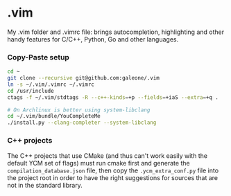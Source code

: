 .vim
====

My .vim folder and .vimrc file: brings autocompletion, highlighting and other handy features for C/C++, Python, Go and other languages.

### Copy-Paste setup

```sh
cd ~
git clone --recursive git@github.com:galeone/.vim
ln -s ~/.vim/.vimrc ~/.vimrc
cd /usr/include
ctags -f ~/.vim/stdtags -R --c++-kinds=+p --fields=+iaS --extra=+q .

# On Archlinux is better using system-libclang
cd ~/.vim/bundle/YouCompleteMe
./install.py --clang-completer --system-libclang
```

### C++ projects

The C++ projects that use CMake (and thus can't work easily with the default YCM set of flags) must run cmake first and generate the `compilation_database.json` file, then copy the `.ycm_extra_conf.py` file into the project root in order to have
the right suggestions for sources that are not in the standard library.
